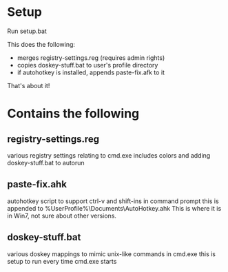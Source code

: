 
# Setup

Run setup.bat

This does the following:

* merges registry-settings.reg (requires admin rights)
* copies doskey-stuff.bat to user's profile directory
* if autohotkey is installed, appends paste-fix.afk to it

That's about it!

# Contains the following

## registry-settings.reg

various registry settings relating to cmd.exe
includes colors and adding doskey-stuff.bat to autorun

## paste-fix.ahk

autohotkey script to support ctrl-v and shift-ins in command prompt
this is appended to %UserProfile%\Documents\AutoHotkey.ahk
This is where it is in Win7, not sure about other versions.

## doskey-stuff.bat

various doskey mappings to mimic unix-like commands in cmd.exe
this is setup to run every time cmd.exe starts

